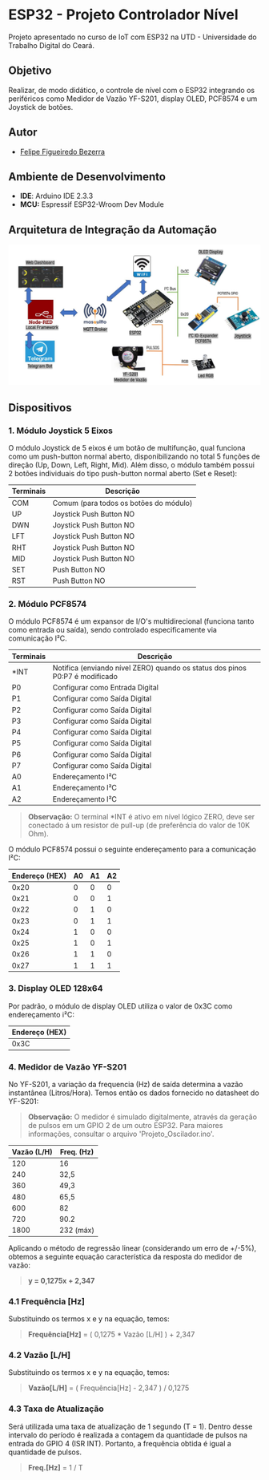 # ESP32 - Projeto Controlador Nível
Projeto apresentado no curso de IoT com ESP32 na UTD - Universidade do Trabalho Digital do Ceará. 

## Objetivo
Realizar, de modo didático, o controle de nível com o ESP32 integrando os periféricos como Medidor de Vazão YF-S201, display OLED, PCF8574 e um Joystick de botões.

## Autor
- [Felipe Figueiredo Bezerra](https://github.com/FigFelipe)

## Ambiente de Desenvolvimento

 - **IDE**: Arduino IDE 2.3.3
 - **MCU:** Espressif ESP32-Wroom Dev Module

## Arquitetura de Integração da Automação
![Arquitetura da Automacao](Arquitetura_automacao.JPG)

## Dispositivos

### 1. Módulo Joystick 5 Eixos
O módulo Joystick de 5 eixos é um botão de multifunção, qual funciona como um push-button normal aberto, disponibilizando no total 5 funções de direção (Up, Down, Left, Right, Mid). Além disso, o módulo também possui 2 botões individuais do tipo push-button normal aberto (Set e Reset):

| Terminais             | Descrição |
|-----------------------|-----------|
| COM                   | Comum (para todos os botões do módulo) |
| UP                    | Joystick Push Button NO |
| DWN                   | Joystick Push Button NO |
| LFT                   | Joystick Push Button NO |
| RHT                   | Joystick Push Button NO |
| MID                   | Joystick Push Button NO |
| SET                   | Push Button NO |
| RST                   | Push Button NO |

### 2. Módulo PCF8574
O módulo PCF8574 é um expansor de I/O's multidirecional (funciona tanto como entrada ou saída), sendo controlado especificamente via comunicação I²C.

| Terminais             | Descrição |
|-----------------------|-----------|
| *INT                  | Notifica (enviando nível ZERO) quando os status dos pinos P0:P7 é modificado |
| P0                    | Configurar como Entrada Digital |
| P1                    | Configurar como Saída Digital |
| P2                    | Configurar como Saída Digital |
| P3                    | Configurar como Saída Digital |
| P4                    | Configurar como Saída Digital |
| P5                    | Configurar como Saída Digital |
| P6                    | Configurar como Saída Digital |
| P7                    | Configurar como Saída Digital |
| A0                    | Endereçamento I²C |
| A1                    | Endereçamento I²C |
| A2                    | Endereçamento I²C |

> **Observação:**
O terminal *INT é ativo em nível lógico ZERO, deve ser conectado á um resistor de pull-up (de preferência do valor de 10K Ohm).

O módulo PCF8574 possui o seguinte endereçamento para a comunicação I²C:

| Endereço (HEX)        | A0 | A1 | A2 | 
|-----------------------|----|----|----|
| 0x20                  | 0  | 0  | 0  |
| 0x21                  | 0  | 0  | 1  |
| 0x22                  | 0  | 1  | 0  |
| 0x23                  | 0  | 1  | 1  |
| 0x24                  | 1  | 0  | 0  |
| 0x25                  | 1  | 0  | 1  |
| 0x26                  | 1  | 1  | 0  |
| 0x27                  | 1  | 1  | 1  |
 
### 3. Display OLED 128x64

Por padrão, o módulo de display OLED utiliza o valor de 0x3C como endereçamento i²C: 

| Endereço (HEX)        |  
|-----------------------|
| 0x3C                  | 

### 4. Medidor de Vazão YF-S201

No YF-S201, a variação da frequencia (Hz) de saída determina a vazão instantânea (Litros/Hora). Temos então os dados fornecido no datasheet do YF-S201:

> **Observação:**
O medidor é simulado digitalmente, através da geração de pulsos em um GPIO 2 de um outro ESP32. Para maiores informações, consultar o arquivo 'Projeto_Oscilador.ino'.

| Vazão (L/H) | Freq. (Hz) |
|-------------|------------|
| 120         | 16         |
| 240         | 32,5       |
| 360         | 49,3       |
| 480         | 65,5       |
| 600         | 82         |
| 720         | 90.2       |
| 1800        | 232 (máx)  |

Aplicando o método de regressão linear (considerando um erro de +/-5%), obtemos a seguinte equação característica da resposta do medidor de vazão:

> **y = 0,1275x + 2,347**

### 4.1 Frequência [Hz]
Substituindo os termos x e y na equação, temos:
> **Frequência[Hz]** = ( 0,1275 * Vazão [L/H] ) + 2,347

### 4.2 Vazão [L/H]
Substituindo os termos x e y na equação, temos:
> **Vazão[L/H]** = ( Frequência[Hz] - 2,347 ) / 0,1275

### 4.3 Taxa de Atualização
Será utilizada uma taxa de atualização de 1 segundo (T = 1). Dentro desse intervalo do período é realizada a contagem da quantidade de pulsos na entrada do GPIO 4 (ISR INT). Portanto, a frequência obtida é igual a quantidade de pulsos.
> **Freq.[Hz]** = 1 / T



